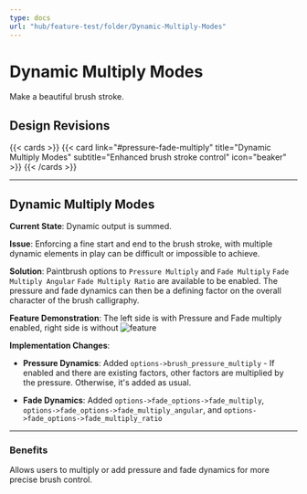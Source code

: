 ```yaml
---
type: docs
url: "hub/feature-test/folder/Dynamic-Multiply-Modes"
---
```


# Dynamic Multiply Modes

Make a beautiful brush stroke.

## Design Revisions

{{< cards >}}
  {{< card link="#pressure-fade-multiply" title="Dynamic Multiply Modes" subtitle="Enhanced brush stroke control" icon="beaker" >}}
{{< /cards >}}

---

<div class="feature-section" id="pressure-fade-multiply">

## Dynamic Multiply Modes

**Current State**: Dynamic output is summed.

**Issue**: Enforcing a fine start and end to the brush stroke, with multiple dynamic elements in play can be difficult or impossible to achieve.

**Solution**: Paintbrush options to `Pressure Multiply` and `Fade Multiply` `Fade Multiply Angular` `Fade Multiply Ratio` are available to be enabled. The pressure and fade dynamics can then be a defining factor on the overall character of the brush calligraphy.

**Feature Demonstration**: The left side is with Pressure and Fade multiply enabled, right side is without
![feature](/images/diagrams/brush-dynamic-multiply-modes.webp)

**Implementation Changes**:

- **Pressure Dynamics**: Added `options->brush_pressure_multiply` - If enabled and there are existing factors, other factors are multiplied by the pressure. Otherwise, it's added as usual.

- **Fade Dynamics**: Added `options->fade_options->fade_multiply`, `options->fade_options->fade_multiply_angular`, and `options->fade_options->fade_multiply_ratio`

</div>

---

### **Benefits**

Allows users to multiply or add pressure and fade dynamics for more precise brush control.
